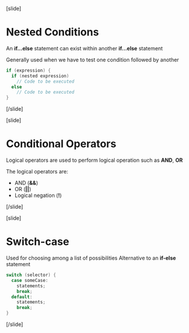 [slide]
# Nested Conditions
An **if...else** statement can exist within another **if...else** statement

Generally used when we have to test one condition followed by another

```java
if (expression) {
  if (nested expression)
    // Code to be executed
  else
    // Code to be executed
}
```
[/slide]

[slide]
# Conditional Operators
Logical operators are used to perform logical operation such as **AND**, **OR**

The logical operators are:
* AND (**&&**)
* OR (**||**)
* Logical negation (**!**)

[/slide]

[slide]
# Switch-case
Used for choosing among a list of possibilities
Alternative to an **if-else** statement

```java
switch (selector) {
  case someCase:
    statements;
    break;
  default:
    statements;
    break;
}
```
[/slide]


